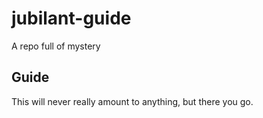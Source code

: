 # jubilant-guide
A repo full of mystery

## Guide
This will never really amount to anything, but there you go.
